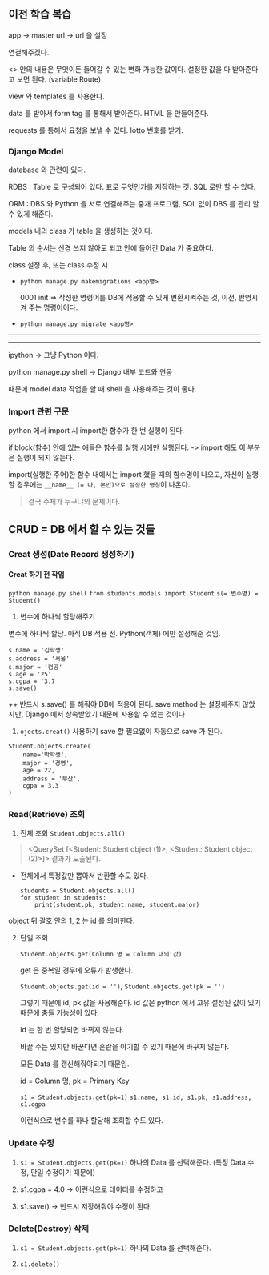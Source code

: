 ## 이전 학습 복습

app -> master url -> url 을 설정

연결해주겠다. 

<> 안의 내용은 무엇이든 들어갈 수 있는 변화 가능한 값이다. 설정한 값을 다 받아준다고 보면 된다. (variable Route)

view 와 templates 를 사용한다.

data 를 받아서 form tag 를 통해서 받아준다. HTML 을 만들어준다.

requests 를 통해서 요청을 보낼 수 있다. lotto 번호를 받기.

### Django Model

database 와 관련이 있다.

RDBS : Table 로 구성되어 있다. 표로 무엇인가를 저장하는 것. SQL 로만 할 수 있다.

ORM : DBS 와 Python 을 서로 연결해주는 중개 프로그램, SQL 없이 DBS 를 관리 할 수 있게 해준다.

models 내의 class 가 table 을 생성하는 것이다. 

Table 의 순서는 신경 쓰지 않아도 되고 안에 들어간 Data 가 중요하다.

class 설정 후, 또는 class 수정 시

- `python manage.py makemigrations <app명> `

    0001 init => 작성한 명령어를 DB에 적용할 수 있게 변환시켜주는 것, 이전, 반영시켜 주는 명령어이다.

- `python manage.py migrate <app명>`

---------------------------------------------------------------------------
---------------------------------------------------------------------------

ipython -> 그냥 Python 이다.

python manage.py shell -> Django 내부 코드와 연동

때문에 model data 작업을 할 때 shell 을 사용해주는 것이 좋다.

### Import 관련 구문

python 에서 import 시 import한 함수가 한 번 실행이 된다.

if block(함수) 안에 있는 애들은 함수를 실행 시에만 실행된다. -> import 해도 이 부분은 실행이 되지 않는다.

import(실행한 주어)한 함수 내에서는 import 했을 때의 함수명이 나오고, 자신이 실행할 경우에는 `__name__ (= 나, 본인)으로 설정한 명칭`이 나온다.

> 결국 주체가 누구냐의 문제이다.


## CRUD = DB 에서 할 수 있는 것들

### Creat 생성(Date Record 생성하기)

#### Creat 하기 전 작업

`python manage.py shell`
`from students.models import Student`
`s(= 변수명) = Student()` 

1. 변수에 하나씩 할당해주기

변수에 하나씩 할당. 아직 DB 적용 전. Python(객체) 에만 설정해준 것임.

```
s.name = '김학생'
s.address = '서울'
s.major = '컴공'
s.age = '25'
s.cgpa = '3.7
s.save()
```

++ 반드시 s.save() 를 해줘야 DB에 적용이 된다.
    save method 는 설정해주지 않았지만, Django 에서 상속받았기 때문에 사용할 수 있는 것이다    

1. `ojects.creat()` 사용하기
    save 할 필요없이 자동으로 save 가 된다.
```
Student.objects.create(
    name='박학생',
    major = '경영',
    age = 22,
    address = '부산',
    cgpa = 3.3
)
```

### Read(Retrieve) 조회

1. 전체 조회
    `Student.objects.all()`
> <QuerySet [<Student: Student object (1)>, <Student: Student object (2)>]> 결과가 도출된다.
 
- 전체에서 특정값만 뽑아서 반환할 수도 있다.

    ```
    students = Student.objects.all()
    for student in students:
        print(student.pk, student.name, student.major)  
    ```

object 뒤 괄호 안의 1, 2 는 id 를 의미한다.

2. 단일 조회

    `Student.objects.get(Column 명 = Column 내의 값)`

    get 은 중복일 경우에 오류가 발생한다.

    `Student.objects.get(id = '')`, `Student.objects.get(pk = '')`

     그렇기 때문에 id, pk 값을 사용해준다. id 값은 python 에서 고유 설정된 값이 있기 때문에 충돌 가능성이 있다. 

     id 는 한 번 할당되면 바뀌지 않는다. 

     바꿀 수는 있지만 바꾼다면 혼란을 야기할 수 있기 때문에 바꾸지 않는다. 
     
     모든 Data 를 갱신해줘야되기 때문임.

     id = Column 명, pk = Primary Key

    `s1 = Student.objects.get(pk=1)` 
    `s1.name, s1.id, s1.pk, s1.address, s1.cgpa` 
    
    이런식으로 변수를 하나 할당해 조회할 수도 있다.

### Update 수정

1. `s1 = Student.objects.get(pk=1)` 하나의 Data 를 선택해준다. (특정 Data 수정, 단일 수정이기 때문에)

2. s1.cgpa = 4.0 -> 이런식으로 데이터를 수정하고

3. s1.save() -> 반드시 저장해줘야 수정이 된다.


### Delete(Destroy) 삭제

1.  `s1 = Student.objects.get(pk=1)` 하나의 Data 를 선택해준다.

2.  `s1.delete()`
